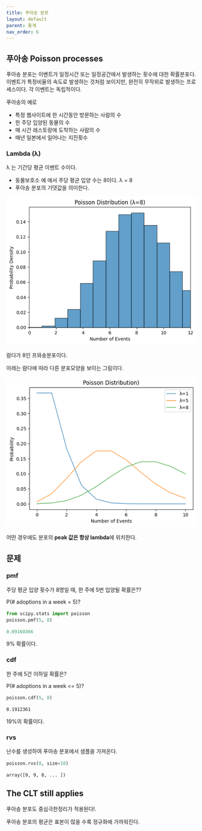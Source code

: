 ```yaml
---
title: 푸아송 분포
layout: default
parent: 통계
nav_order: 6
---
```


## 푸아송 Poisson processes

푸아송 분포는 이벤트가 일정시간 또는 일정공간에서 발생하는 횟수에 대한 확률분포다. 이벤트가 특정비율의 속도로 발생하는 것처럼 보이지만, 완전히 무작위로 발생하는 프로세스이다. 각 이벤트는 독립적이다.

푸아송의 예로

* 특정 웹사이트에 한 시간동안 방문하는 사람의 수
* 한 주당 입양된 동물의 수
* 매 시간 레스토랑에 도착하는 사람의 수
* 매년 일본에서 일어나는 지진횟수



### Lambda (λ)

λ 는 기간당 평균 이벤트 수이다.

* 동물보호소 예 에서 주당 평균 입양 수는 8이다. λ = 8
* 푸아송 분포의 기댓값을 의미한다.

![](../../assets/images/statistics/poi.png)

람다가 8인 프와송분포이다.

아래는 람다에 따라 다른 분포모양을 보이는 그림이다.

![](../../assets/images/statistics/poi2.png)

어떤 경우에도 분포의 **peak 값은 항상 lambda**에 위치한다.





## 문제

### pmf

주당 평균 입양 횟수가 8명일 때, 한 주에 5번 입양될 확률은??

P(# adoptions in a week = 5)?

```python
from scipy.stats import poisson
poisson.pmf(5, 8)
```

```python
0.09160366
```

9% 확률이다.



### cdf

한 주에 5건 이하일 확률은?

P(# adoptions in a week <= 5)?

```python
poisson.cdf(5, 8)
```

```
0.1912361
```

19%의 확률이다.



### rvs

난수를 생성하여 푸아송 분포에서 샘플을 가져온다.

```python
poisson.rvs(8, size=10)
```

```
array([9, 9, 8, ... ])
```



## The CLT still applies

푸아송 분포도 중심극한정리가 적용된다!.

푸아송 분포의 평균은 표본이 많을 수록 정규화에 가까워진다.